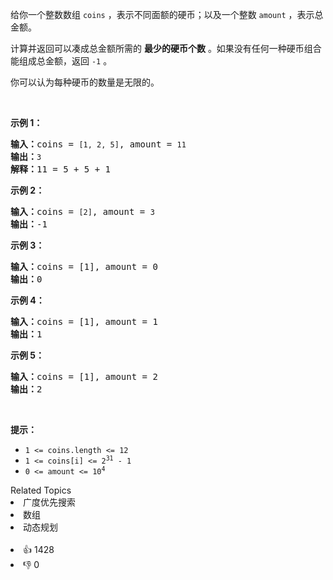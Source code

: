 <p>给你一个整数数组 <code>coins</code> ，表示不同面额的硬币；以及一个整数 <code>amount</code> ，表示总金额。</p>

<p>计算并返回可以凑成总金额所需的 <strong>最少的硬币个数</strong> 。如果没有任何一种硬币组合能组成总金额，返回 <code>-1</code> 。</p>

<p>你可以认为每种硬币的数量是无限的。</p>

<p> </p>

<p><strong>示例 1：</strong></p>

<pre>
<strong>输入：</strong>coins = <code>[1, 2, 5]</code>, amount = <code>11</code>
<strong>输出：</strong><code>3</code> 
<strong>解释：</strong>11 = 5 + 5 + 1</pre>

<p><strong>示例 2：</strong></p>

<pre>
<strong>输入：</strong>coins = <code>[2]</code>, amount = <code>3</code>
<strong>输出：</strong>-1</pre>

<p><strong>示例 3：</strong></p>

<pre>
<strong>输入：</strong>coins = [1], amount = 0
<strong>输出：</strong>0
</pre>

<p><strong>示例 4：</strong></p>

<pre>
<strong>输入：</strong>coins = [1], amount = 1
<strong>输出：</strong>1
</pre>

<p><strong>示例 5：</strong></p>

<pre>
<strong>输入：</strong>coins = [1], amount = 2
<strong>输出：</strong>2
</pre>

<p> </p>

<p><strong>提示：</strong></p>

<ul>
	<li><code>1 <= coins.length <= 12</code></li>
	<li><code>1 <= coins[i] <= 2<sup>31</sup> - 1</code></li>
	<li><code>0 <= amount <= 10<sup>4</sup></code></li>
</ul>
<div><div>Related Topics</div><div><li>广度优先搜索</li><li>数组</li><li>动态规划</li></div></div><br><div><li>👍 1428</li><li>👎 0</li></div>